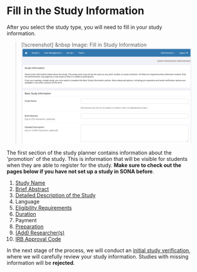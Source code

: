 
# Fill in the Study Information

After you select the study type, you will need to fill in your study information.

>[!screenshot] <i class="fa-solid fa-camera"></i> &nbsp Image: Fill in Study Information
><img src="/static/images/fill_study_info.png" alt="Add New Study" class="responsive-image">

The first section of the study planner contains information about the 'promotion' of the study. This is information that will be visible for students when they are able to register for the study. **Make sure to check out the pages below if you have not set up a study in SONA before**. 

1. [Study Name](study-name)
2. [Brief Abstract](brief-abstract)
3. [Detailed Description of the Study](detailed-description)
4. Language
5. [Eligibility Requirements](eligibility-requirements)
6. [Duration](duration)
7. Payment
8. [Preparation](preparation)
9. [(Add) Researcher(s)](add-researchers)
10. [IRB Approval Code](ethical-approval)

In the next stage of the process, we will conduct an [initial study verification](initial-study-verification), where we will carefully review your study information. Studies with missing information will be **rejected**. 
